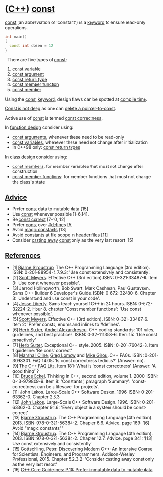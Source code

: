 # ([C++](Cpp.md)) [const](CppConst.md)

[const](CppConst.md) (an abbreviation of 'constant') is a
[keyword](CppKeyword.md) to ensure read-only operations.

```c++
int main()
{
  const int dozen = 12;
}
```
 
There are five types of [const](CppConst.md):

1.  [const variable](CppConstVariable.md)
2.  [const argument](CppConstArgument.md)
3.  [const return type](CppConstReturnType.md)
4.  [const member function](CppConstMemberFunction.md)
5.  [const member](CppConstMember.md)

Using the [const](CppConst.md) [keyword](CppKeyword.md), design flaws
can be spotted at [compile time](CppCompileTime.md).

[Const is not deep](CppConstIsNotDeep.md) as one can [delete a pointer-to-const](CppDeletePointerToConst.md).

Active use of [const](CppConst.md) is termed [const correctness](CppConstCorrect.md).

In [function design](CppFunctionDesign.md) consider using: 

 * [const arguments](CppConstArgument.md), whenever these need to be read-only
 * [const variables](CppConstVariable.md), whenever these need not change after initialization
 * In C++98 only: [const return types](CppConstReturnType.md)

In [class design](CppClassDesign.md) consider using: 

 * [const members](CppConstMember.md): for member variables that must not change after construction
 * [const member functions](CppConstMemberFunction.md): for member functions that must not change the class's state
 
## [Advice](CppAdvice.md)

 * Prefer [const](CppConst.md) data to mutable data [15]
 * Use [const](CppConst.md) whenever possible [1-6,14].
 * Be [const correct](CppConstCorrect.md) [7-10, 12]
 * Prefer [const](CppConst.md) over [#define](CppDefine.md)s [5]
 * Avoid [magic constants](CppMagicConstant.md) [13]
 * Avoid [constants](CppConst.md) at file scope in [header files](CppHeaderFile.md) [11]
 * Consider [casting away](CppConst_cast.md) [const](CppConst.md) only as the very last resort [15]

## [References](CppReferences.md)

 * [1] [Bjarne Stroustrup](CppBjarneStroustrup.md). The C++ Programming Language (3rd edition). ISBN: 0-201-88954-4 7.9.3: 'Use const extensively and consistently'.
 * [2] [Scott Meyers](CppScottMeyers.md). Effective C++ (3rd edition).ISBN: 0-321-33487-6. Item 3: 'Use const whenever possible'.
 * [3] [Jarrod Hollingworth](CppJarrodHollingworth.md), [Bob Swart](CppBobSwart.md), [Mark Cashman](CppMarkCashman.md), [Paul Gustavson](CppPaulGustavson.md). Sams C++ Builder 6 Developer's Guide. ISBN: 0-672-32480-6. Chapter 3: 'Understand and use const in your code'.
 * [4] [Jesse Liberty](CppJesseLiberty.md). Sams teach yourself C++ in 24 hours. ISBN: 0-672-32224-2. Hour 8, chapter 'Const member functions': 'Use const whenever possible.'.
 * [5] [Scott Meyers](CppScottMeyers.md). Effective C++ (3rd edition). ISBN: 0-321-33487-6. Item 2: 'Prefer consts, enums and inlines to \#defines'.
 * [6] [Herb Sutter](CppHerbSutter.md), [Andrei Alexandrescu](CppAndreiAlexandrescu.md). C++ coding standards: 101 rules, guidelines, and best practices. ISBN: 0-32-111358-6. Item 15: 'Use const proactively'.
 * [7] [Herb Sutter](CppHerbSutter.md). Exceptional C++ style. 2005. ISBN: 0-201-76042-8. Item 1 guideline: 'Be const correct'.
 * [8] [Marshall Cline](CppMarshallCline.md), [Greg Lomow](CppGregLomow.md) and [Mike Girou](CppMikeGirou.md). C++ FAQs. ISBN: 0-201-3098301. FAQ 14.05: 'Is const correctness tedious?' (Answer: no).
 * [9] [The C++ FAQ Lite](http://www.parashift.com/c++-faq-lite/const-correctness.html#faq-18.1). Item 18.1: What is 'const correctness' (Answer: 'A good thing')?
 * [10] [Bruce Eckel](CppBruceEckel.md). Thinking in C++, second edition, volume 1. 2000. ISBN: 0-13-979809-9. Item 8: 'Constants', paragraph 'Summary': 'const-correctness can be a lifesaver for projects'.
 * [11] [John Lakos](CppJohnLakos.md). Large-Scale C++ Software Design. 1996. ISBN: 0-201-63362-0. Chapter 2.3.3
 * [12] [John Lakos](CppJohnLakos.md). Large-Scale C++ Software Design. 1996. ISBN: 0-201-63362-0. Chapter 9.1.6: 'Every object in a system should be const-correct'
 * [13] [Bjarne Stroustrup](CppBjarneStroustrup.md). The C++ Programming Language (4th edition). 2013. ISBN: 978-0-321-56384-2. Chapter 6.6. Advice. page 169: '\[6\] Avoid "magic constants"'
 * [14] [Bjarne Stroustrup](CppBjarneStroustrup.md). The C++ Programming Language (4th edition). 2013. ISBN: 978-0-321-56384-2. Chapter 12.7. Advice. page 341: '\[13\] Use const extensively and consistently'
 * [15] Gottschling, Peter. Discovering Modern C++: An Intensive Course for Scientists, Engineers, and Programmers. Addison-Wesley Professional, 2015. Chapter 5.2.3.2: 'Consider casting away const only as the very last resort'
 * [16] [C++ Core Guidelines: P.10: Prefer immutable data to mutable data](https://github.com/isocpp/CppCoreGuidelines/blob/master/CppCoreGuidelines.md#p10-prefer-immutable-data-to-mutable-data)
